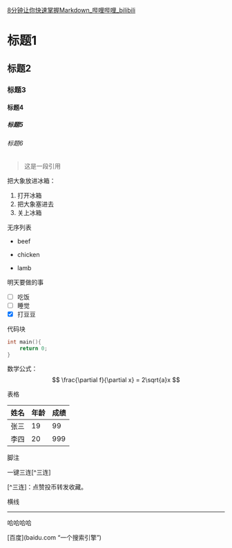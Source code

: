 [8分钟让你快速掌握Markdown_哔哩哔哩_bilibili](https://www.bilibili.com/video/BV1JA411h7Gw/?spm_id_from=333.1007.top_right_bar_window_history.content.click&vd_source=15fede687b3c8e571bf980118e321794) 

# 标题1

## 标题2

### 标题3

#### 标题4

##### 标题5

###### 标题6

> 这是一段引用

把大象放进冰箱：

1. 打开冰箱
2. 把大象塞进去
3. 关上冰箱

无序列表

- beef

- chicken

- lamb



明天要做的事

- [ ] 吃饭
- [ ] 睡觉
- [x] 打豆豆

代码块

```c
int main(){
    return 0;
}
```



数学公式：
$$
\frac{\partial f}{\partial x} = 2\sqrt{a}x
$$


表格

| 姓名 | 年龄 | 成绩 |
| ---- | ---- | ---- |
| 张三 | 19   | 99   |
| 李四 | 20   | 999  |

脚注

一键三连[^三连]



[^三连]：点赞投币转发收藏。



横线

---

哈哈哈哈

[百度](baidu.com “一个搜索引擎”)



